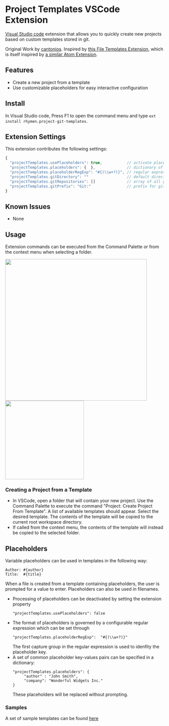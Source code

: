 
# Project Templates VSCode Extension

[Visual Studio code](https://code.visualstudio.com) extension that allows you to quickly create new projects based on custom templates stored in git. 

Original Work by [cantonios](https://github.com/cantonios/vscode-project-templates).
Inspired by [this File Templates Extension](https://github.com/brpaz/vscode-file-templates-ext), which is itself inspired by [a similar Atom Extension](https://atom.io/packages/file-templates).

## Features

* Create a new project from a template
* Use customizable placeholders for easy interactive configuration

## Install

In Visual Studio code, Press F1 to open the command menu and type ```ext install rhymen.project-git-templates```.

## Extension Settings

This extension contributes the following settings:

```ts
{
  "projectTemplates.usePlaceholders": true,           // activate placeholder substitution
  "projectTemplates.placeholders": {  },              // dictionary of default placeholder key-value pairs
  "projectTemplates.placeholderRegExp": "#{(\\w+?)}", // regular expression to use for detecting placeholders
  "projectTemplates.gitDirectory": ""                 // default directory containing git project templates (for caching)
  "projectTemplates.gitRepositories": []              // array of all git repository urls
  "projectTemplates.gitPrefix": "Git:"                // prefix for git repository names in picker
}
```

## Known Issues

* None

## Usage

Extension commands can be executed from the Command Palette or from the context menu when selecting a folder.

<img src="https://raw.githubusercontent.com/cantonios/vscode-project-templates/master/images/commands.png" width="450" />
<img src="https://raw.githubusercontent.com/cantonios/vscode-project-templates/master/images/menu.png" width="250" />  

### Creating a Project from a Template

* In VSCode, open a folder that will contain your new project.  Use the Command Palette to execute the command "Project: Create Project From Template".  A list of available templates should appear. Select the desired template.  The contents of the template will be copied to the current root workspace directory.
* If called from the context menu, the contents of the template will instead be copied to the selected folder.

## Placeholders

Variable placeholders can be used in templates in the following way:

```
Author: #{author}
Title:  #{title}
```

When a file is created from a template containing placeholders, the user is prompted for a value to enter.  Placeholders can also be used in filenames.

* Processing of placeholders can be deactivated by setting the extension property 		  
  ```
  "projectTemplates.usePlaceholders": false
  ```
* The format of placeholders is governed by a configurable regular expression which can be set through
  ```
  "projectTemplates.placeholderRegExp":  "#{(\\w+?)}"
  ```
  The first capture group in the regular expression is used to idenfity the placeholder key.
* A set of common placeholder key-values pairs can be specified in a dictionary:
  ```
  "projectTemplates.placeholders": {
	   "author" : "John Smith",
	   "company": "Wonderful Widgets Inc."
  }
  ```
  These placeholders will be replaced without prompting.

### Samples

A set of sample templates can be found [here](https://github.com/cantonios/vscode-project-templates/tree/master/templates)





